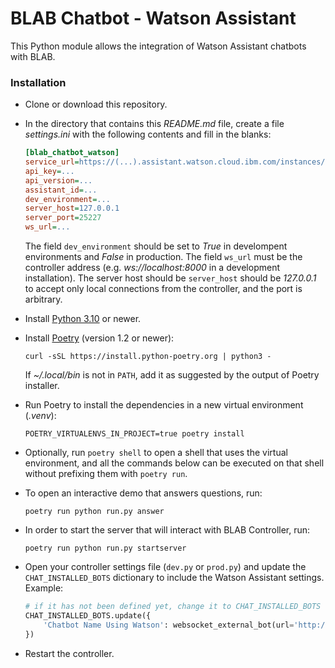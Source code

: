 # BLAB Chatbot - Watson Assistant

This Python module allows the integration of Watson Assistant chatbots with
BLAB.

### Installation

- Clone or download this repository.
- In the directory that contains this *README.md* file,
  create a file *settings.ini* with the following contents and fill in the blanks:

  ```ini
  [blab_chatbot_watson]
  service_url=https://(...).assistant.watson.cloud.ibm.com/instances/(...)
  api_key=...
  api_version=...
  assistant_id=...
  dev_environment=...
  server_host=127.0.0.1
  server_port=25227
  ws_url=...
  ```

  The field `dev_environment` should be set to _True_ in develompent environments
  and _False_ in production. The field `ws_url` must be the controller address
  (e.g. _ws://localhost:8000_ in a development installation). The server host should be `server_host` should be *127.0.0.1* to accept only local connections from
  the controller, and the port is arbitrary.

- Install
[Python 3.10](https://www.python.org/downloads/release/python-3100/)
or newer.

- Install [Poetry](https://python-poetry.org/) (version 1.2 or newer):

  ```shell
  curl -sSL https://install.python-poetry.org | python3 -
  ```
  If *~/.local/bin* is not in `PATH`, add it as suggested by the output of Poetry installer.

- Run Poetry to install the dependencies in a new virtual environment (_.venv_):

  ```shell
  POETRY_VIRTUALENVS_IN_PROJECT=true poetry install
  ```

- Optionally, run `poetry shell` to open a shell that uses the virtual environment, and
  all the commands below can be executed on that shell without prefixing them with `poetry run`.

- To open an interactive demo that answers questions, run:

  ```shell
  poetry run python run.py answer
  ```

- In order to start the server that will interact with BLAB Controller, run:

  ```shell
  poetry run python run.py startserver
  ```


- Open your controller settings file (`dev.py` or `prod.py`) and update
  the `CHAT_INSTALLED_BOTS` dictionary to include the Watson Assistant settings.
  Example:

  ```python
  # if it has not been defined yet, change it to CHAT_INSTALLED_BOTS = { ... }
  CHAT_INSTALLED_BOTS.update({
      'Chatbot Name Using Watson': websocket_external_bot(url='http://localhost:25227/')
  })
  ```

- Restart the controller.
